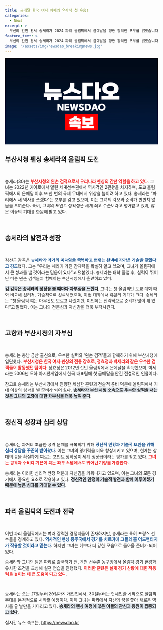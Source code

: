 ```yaml
---
title: 금메달 한국 여자 에페의 역사적 첫 우승!
categories:
  - News
excerpt: >
  부산의 간판 펜서 송세라가 2024 파리 올림픽에서 금메달을 향한 강력한 포부를 밝혔습니다. 세계 최정상급 기량과 완벽한 준비로, 개인전 역사 첫 금메달과 단체전 금메달을 목표로 합니다. 그녀의 도전이 기대됩니다!
feature_text: >
  부산의 간판 펜서 송세라가 2024 파리 올림픽에서 금메달을 향한 강력한 포부를 밝혔습니다. 세계 최정상급 기량과 완벽한 준비로, 개인전 역사 첫 금메달과 단체전 금메달을 목표로 합니다. 그녀의 도전이 기대됩니다!
image: '/assets/img/newsdao_breakingnews.jpg'
---
```


<p><img src="/assets/img/newsdao_breakingnews.jpg" alt="ontimetimes 속보" /></p>

<h2 data-ke-size="size26">부산시청 펜싱 송세라의 올림픽 도전</h2>

<p data-ke-size="size16">&nbsp;</p>

<p>송세라(30)는 <b><span style="color: #ee2323;">부산시청의 왼손 검객으로서 우리나라 펜싱의 간판 역할을 하고 있다</span></b>. 그녀는 2022년 카이로에서 열린 세계선수권에서 역사적인 2관왕을 차지하며, 도쿄 올림픽에서의 은메달 이후 또 한 번의 국제 무대에서 위상을 높이려 하고 있다. 송세라는 “파리에서 새 역사를 쓰겠다”는 포부를 갖고 있으며, 이는 그녀의 각오와 준비가 만만치 않음을 보여준다. 특히, 그녀의 포인트 정확성은 세계 최고 수준이라고 평가받고 있어, 많은 이들의 기대를 한몸에 받고 있다.</p>

<p data-ke-size="size16">&nbsp;</p>

<h2 data-ke-size="size26">송세라의 발전과 성장</h2>

<p data-ke-size="size16">&nbsp;</p>

<p>김선근 감독은 <b><span style="color: #1a5490;">송세라가 과거의 미숙함을 극복하고 현재는 완벽에 가까운 기술을 갖췄다고 강조</span></b>했다. 그는 “우리는 세라가 가진 잠재력을 확실히 알고 있으며, 그녀가 올림픽에서 큰 성과를 낼 것이라는 믿음이 있다”고 덧붙였다. 송세라는 대학 졸업 후, 실력이 뛰어난 다른 왼손 검객들과 함께하는 부산시청에서 훈련하고 있다.</p>

<p><b><span style="background-color: #21538527;">김 감독은 송세라의 성장을 볼 때마다 자부심을 느낀다</span></b>. 그녀는 첫 올림픽인 도쿄 대회 때와 비교해 심리적, 기술적으로 성숙해졌으며, 이번 대회에서 유달리 기대가 크다. 송세라는 “첫 올림픽 때는 아무것도 모르고 나갔지만, 이번에는 전략적으로 준비가 많이 돼 있다”고 말했다. 이는 그녀의 전문성과 자신감을 더욱 부각시킨다.</p>

<p data-ke-size="size16">&nbsp;</p>

<h2 data-ke-size="size26">고향과 부산시청의 자부심</h2>

<p data-ke-size="size16">&nbsp;</p>

<p>송세라는 충남 금산 출신으로, 우수한 실력의 '왼손 검객'들과 함께하기 위해 부산시청에 입단했다. <b><span style="color: #ee2323;">부산시청은 한국 여자 펜싱의 전통 강호로, 정효정과 박세라와 같은 우수한 검객들이 활동했던 팀이다</span></b>. 정효정은 2012년 런던 올림픽에서 은메달을 획득했으며, 박세라는 2006년 도하 아시안게임에서 한국 대표팀에 첫 금메달을 안긴 전설적인 인물이다.</p>

<p>참고로 송세라는 부산시청에서 진행한 세심한 훈련과 전술적 준비 덕분에 올림픽에서 기대 이상의 성과를 낼 준비가 되어 있다. <b><span style="background-color: #21538527;">송세라가 부산 시청 소속으로 우수한 성적을 내는 것은 그녀의 고향에 대한 자부심을 더욱 높여 준다</span></b>.</p>

<p data-ke-size="size16">&nbsp;</p>

<h2 data-ke-size="size26">정신적 성장과 심리 상담</h2>

<p data-ke-size="size16">&nbsp;</p>

<p>송세라는 과거의 조급한 공격 문제를 극복하기 위해 <b><span style="color: #1a5490;">정신적 안정과 기술적 보완을 위해 심리 상담을 꾸준히 받아왔다</span></b>. 이는 그녀의 경기력을 더욱 향상시키고 있으며, 현재는 상대의 몸을 확실하게 찌르는 포인트 정확성이 세계 정상급이라는 평가를 받고 있다. <b><span style="color: #ee2323;">그녀는 공격과 수비의 기본이 되는 좌우 스텝에서도 뛰어난 기량을 자랑한다</span></b>.</p>

<p>송세라는 이러한 심리적 안정 덕분에 자신감을 키워나가고 있으며, 이는 그녀의 모든 경기에서 중요한 요소로 작용하고 있다. <b><span style="background-color: #21538527;">정신적인 안정이 기술적 발전과 함께 이루어졌기 때문에 높은 성과를 기대할 수 있다</span></b>.</p>

<p data-ke-size="size16">&nbsp;</p>

<h2 data-ke-size="size26">파리 올림픽의 도전과 전략</h2>

<p data-ke-size="size16">&nbsp;</p>

<p>이번 파리 올림픽에서는 여러 강력한 경쟁자들이 존재하지만, 송세라는 특히 프랑스 선수들을 경계하고 있다. <b><span style="color: #1a5490;">역사적인 펜싱 종주국에서 경기를 치르기에 그들의 홈 어드밴티지가 작용할 것이라고 믿는다</span></b>. 하지만 그녀는 이보다 더 강한 모습으로 돌아올 준비가 되어 있다.</p>

<p>송세라와 그녀의 팀은 파리로 출국하기 전, 진천 선수촌 농구장에서 올림픽 경기 환경과 유사한 조건을 조성해 실전 연습을 진행했다. <b><span style="color: #ee2323;">이러한 훈련은 실제 경기 상황에 대한 적응력을 높이는 데 큰 도움이 되고 있다</span></b>.</p>

<p data-ke-size="size16">&nbsp;</p>

<p>송세라는 오는 27일부터 29일까지 개인전에서, 30일부터는 단체전을 시작으로 올림픽 무대를 본격적으로 시작할 예정이다. 이제 그녀는 파리에서 자신의 꿈을 쫓아 새로운 역사를 쓸 날만을 기다리고 있다. <b><span style="background-color: #21538527;">송세라의 펜싱 여정에 많은 이들의 관심과 응원이 집중되고 있다</span></b>.</p>
실시간 뉴스 속보는, <a href="https://newsdao.kr" rel="dofollow">https://newsdao.kr</a>


